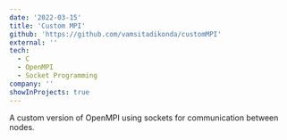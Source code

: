 ```yaml
---
date: '2022-03-15'
title: 'Custom MPI'
github: 'https://github.com/vamsitadikonda/customMPI'
external: ''
tech:
  - C
  - OpenMPI
  - Socket Programming
company: ''
showInProjects: true
---
```


A custom version of OpenMPI using sockets for communication between nodes.